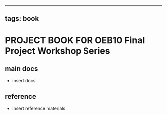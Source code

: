 
---
tags: book
---

PROJECT BOOK FOR OEB10 Final Project Workshop Series
===

main docs
---

- insert docs

reference
---

- insert reference materials

